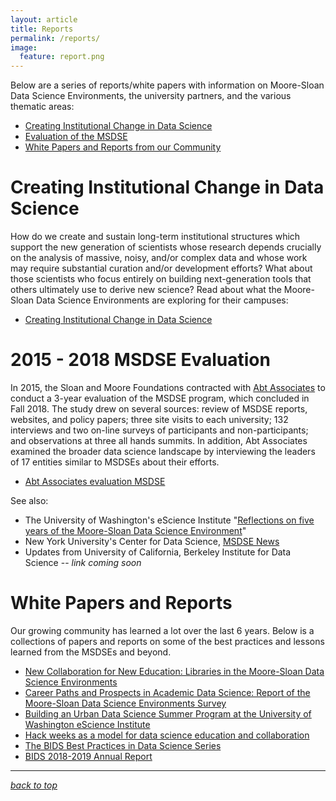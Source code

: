 ```yaml
---
layout: article
title: Reports
permalink: /reports/
image:
  feature: report.png
---
```


<a name="themetop"></a>
Below are a series of reports/white papers with information on Moore-Sloan Data Science Environments, the university partners, and the various thematic areas: 

- [Creating Institutional Change in Data Science](#change)
- [Evaluation of the MSDSE](#eval)
- [White Papers and Reports from our Community](#papers)

# <a name="change"></a> Creating Institutional Change in Data Science

How do we create and sustain long-term institutional structures which support the new generation of scientists whose research depends crucially on the analysis of massive, noisy, and/or complex data and whose work may require substantial curation and/or development efforts? What about those scientists who focus entirely on building next-generation tools that others ultimately use to derive new science? 
Read about what the Moore-Sloan Data Science Environments are exploring for their campuses: 
- [Creating Institutional Change in Data Science](/creating_institutional_change.html)


# <a name="eval"></a> 2015 - 2018 MSDSE Evaluation

In 2015, the Sloan and Moore Foundations contracted with [Abt Associates](https://www.abtassociates.com/) to conduct a 3-year evaluation of the MSDSE program, which concluded in Fall 2018. The study drew on several sources: review of MSDSE reports, websites, and policy papers; three site visits to each university; 132 interviews and two on-line surveys of participants and non-participants; and observations at three all hands summits. In addition, Abt Associates examined the broader data science landscape by interviewing the leaders of 17 entities similar to MSDSEs about their efforts.

- [Abt Associates evaluation MSDSE](/files/MSDSE_Eval_Final_Report_Feb_2019_v2.pdf)

See also: 
- The University of Washington's eScience Institute "[Reflections on five years of the Moore-Sloan Data Science Environment](https://escience.washington.edu/reflections-on-five-years-of-the-moore-sloan-data-science-environment/)"
- New York University's Center for Data Science, [MSDSE News](https://cds.nyu.edu/msdse-news/)
- Updates from University of California, Berkeley Institute for Data Science -- _link coming soon_

# <a name="papers"></a> White Papers and Reports
Our growing community has learned a lot over the last 6 years. Below is a collections of papers and reports on some of the best practices and lessons learned from the MSDSEs and beyond.

- [New Collaboration for New Education: Libraries in the Moore-Sloan Data Science Environments](https://publications.arl.org/17ls5uq/)
- [Career Paths and Prospects in Academic Data Science: Report of the Moore-Sloan Data Science Environments Survey](https://osf.io/preprints/socarxiv/xe823/)
- [Building an Urban Data Science Summer Program at the University of Washington eScience Institute](/files/UrbanDataScience2015.pdf)
- [Hack weeks as a model for data science education and collaboration](/files/Hackweeks_PNAS.pdf)
- [The BIDS Best Practices in Data Science Series](https://osf.io/ctfqn/wiki/home/)
- [BIDS 2018-2019 Annual Report](https://bids.berkeley.edu/publications/2018-2019-bids-annual-report)

------------------------------------------
_[back to top](/reports#themetop)_
